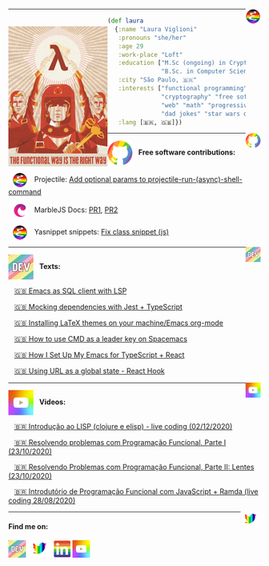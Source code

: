 
<img src="https://github.com/Viglioni/viglioni/blob/main/pics/emacs logo.png"
     alt="emacs logo"
     height="30px"
     align="right" />
   
---

<img src="https://github.com/Viglioni/viglioni/blob/main/pics/functional.jpg"
     alt="Functional way is the right way"
     style="margin-top:20px;"
     height="280px"
     align="left" />

```clojure
(def laura
  {:name "Laura Viglioni"
   :pronouns "she/her"
   :age 29
   :work-place "Loft"
   :education ["M.Sc (ongoing) in Cryptography" 
               "B.Sc. in Computer Science @ UNICAMP"]
   :city "São Paulo, 🇧🇷"
   :interests ["functional programming" "emacs" 
               "cryptography" "free software" 
               "web" "math" "progressive rock" 
               "dad jokes" "star wars quotes"]
   :lang [🇧🇷, 🇬🇧]})
```

<img src="https://github.com/Viglioni/viglioni/blob/main/pics/github.png"
     alt="github logo"
     height="30px"
     align="right" />
     
---
<img src="https://github.com/Viglioni/viglioni/blob/main/pics/github.png"
     alt="github logo"
     height="50px"
     align="center" /> &nbsp; **Free software contributions:**
    
&nbsp;&nbsp;<img src="https://github.com/Viglioni/viglioni/blob/main/pics/emacs logo.png"
     alt="emacs logo"
     height="30px"
     style="padding-right: 10px;"
     align="center" /> Projectile: [Add optional params to projectile-run-(async)-shell-command](https://github.com/bbatsov/projectile/pull/1675)

&nbsp;&nbsp;<img src="https://github.com/Viglioni/viglioni/blob/main/pics/marblejs.png"
     alt="emacs logo"
     height="30px"
     style="padding-right: 10px;"
     align="center" /> MarbleJS Docs: [PR1](https://github.com/marblejs/docs/pull/28), [PR2](https://github.com/marblejs/docs/pull/29)
     
&nbsp;&nbsp;<img src="https://github.com/Viglioni/viglioni/blob/main/pics/emacs logo.png"
     alt="emacs logo"
     height="30px"
     style="padding-right: 10px;"
     align="center" /> Yasnippet snippets: [Fix class snippet (js)](https://github.com/AndreaCrotti/yasnippet-snippets/pull/426)

<img src="https://github.com/Viglioni/viglioni/blob/main/pics/dev.jpeg"
     alt="dev.to logo"
     height="30px"
     align="right" />
     
---

<img src="https://github.com/Viglioni/viglioni/blob/main/pics/dev.jpeg"
     alt="dev.to logo"
     height="50px"
     align="center" /> &nbsp; **Texts:**


&nbsp;&nbsp;&nbsp;[🇬🇧 Emacs as SQL client with LSP](https://dev.to/viglioni/emacs-as-sql-client-with-lsp-143l)
     
&nbsp;&nbsp;&nbsp;[🇬🇧 Mocking dependencies with Jest + TypeScript](https://dev.to/viglioni/mocking-dependencies-with-jest-typescript-12im)

&nbsp;&nbsp;&nbsp;[🇬🇧 Installing LaTeX themes on your machine/Emacs org-mode](https://dev.to/viglioni/installing-latex-themes-on-your-machine-emacs-org-mode-1k9e)
     
&nbsp;&nbsp;&nbsp;[🇬🇧 How to use CMD as a leader key on Spacemacs](https://dev.to/viglioni/how-to-use-cmd-as-a-leader-key-on-spacemacs-3281)
     
&nbsp;&nbsp;&nbsp;[🇬🇧 How I Set Up My Emacs for TypeScript + React](https://dev.to/viglioni/how-i-set-up-my-emacs-for-typescript-3eeh)
    
&nbsp;&nbsp;&nbsp;[🇬🇧 Using URL as a global state - React Hook](https://dev.to/viglioni/using-url-as-a-global-state-react-hook-25l3)

<img src="https://github.com/Viglioni/viglioni/blob/main/pics/youtube.jpeg"
     alt="youtube logo"
     height="30px"
     align="right" />
     
---
     
<img src="https://github.com/Viglioni/viglioni/blob/main/pics/youtube.jpeg"
     alt="youtube logo"
     height="50px"
     align="center" /> &nbsp; **Videos:**

&nbsp;&nbsp;&nbsp;[🇧🇷 Introdução ao LISP (clojure e elisp) - live coding (02/12/2020)](https://www.youtube.com/watch?v=IIp9YaXRHVY)
     
&nbsp;&nbsp;&nbsp;[🇧🇷 Resolvendo problemas com Programação Funcional, Parte I (23/10/2020)](https://www.youtube.com/watch?v=11HGQkaOT8c)
     
&nbsp;&nbsp;&nbsp;[🇧🇷 Resolvendo Problemas com Programação Funcional, Parte II: Lentes (23/10/2020)](https://www.youtube.com/watch?v=pFYIDtgkYb0)
     
&nbsp;&nbsp;&nbsp;[🇧🇷 Introdutório de Programação Funcional com JavaScript + Ramda  (live coding 28/08/2020)](https://www.youtube.com/watch?v=bTskYwX-c7U)
  
  
<img src="https://github.com/Viglioni/viglioni/blob/main/pics/twitter.jpeg"
     alt="twitter logo"
     height="30px"
     align="right" />
     
---


#### Find me on:
[<img src="https://github.com/Viglioni/viglioni/blob/main/pics/dev.jpeg"
     alt="dev.to logo"
     height="35px"
     align="center" 
     />](https://dev.to/viglioni)
     [<img src="https://github.com/Viglioni/viglioni/blob/main/pics/twitter.jpeg"
     alt="twitter logo"
     height="35px"
     align="center" />](https://twitter.com/LauraViglioni)
     [<img src="https://github.com/Viglioni/viglioni/blob/main/pics/linkedin.jpeg"
     alt="linkedin logo"
     height="35px"
     align="center" />](https://www.linkedin.com/in/viglioni/)
     [<img src="https://github.com/Viglioni/viglioni/blob/main/pics/youtube.jpeg"
     alt="youtube logo"
     height="35px"
     align="center" />](https://www.youtube.com/channel/UCodDftdRjG6vQVna5WoWFdA)
